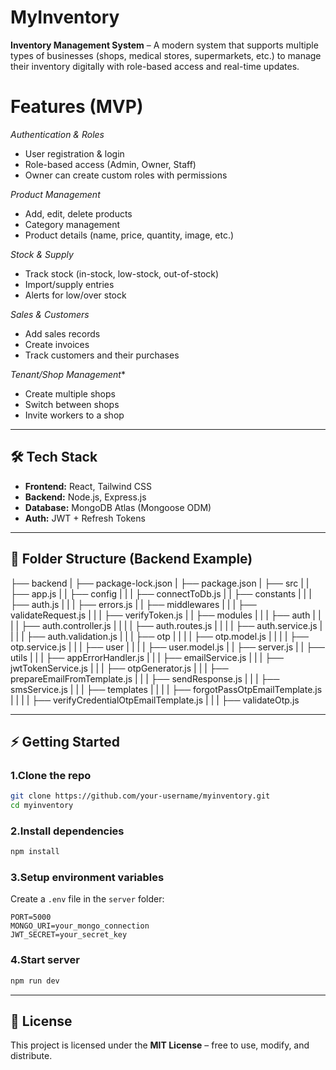 
# MyInventory

**Inventory Management System** – A modern system that supports multiple types of businesses (shops, medical stores, supermarkets, etc.) to manage their inventory digitally with role-based access and real-time updates.

# Features (MVP)

*Authentication & Roles*

  * User registration & login
  * Role-based access (Admin, Owner, Staff)
  * Owner can create custom roles with permissions

*Product Management*

  * Add, edit, delete products
  * Category management
  * Product details (name, price, quantity, image, etc.)

*Stock & Supply*

  * Track stock (in-stock, low-stock, out-of-stock)
  * Import/supply entries
  * Alerts for low/over stock

*Sales & Customers*

  * Add sales records
  * Create invoices
  * Track customers and their purchases

*Tenant/Shop Management**

  * Create multiple shops
  * Switch between shops
  * Invite workers to a shop

---

## 🛠️ Tech Stack

* **Frontend:** React, Tailwind CSS
* **Backend:** Node.js, Express.js
* **Database:** MongoDB Atlas (Mongoose ODM)
* **Auth:** JWT + Refresh Tokens

---

## 📂 Folder Structure (Backend Example)
├── backend
|     ├── package-lock.json
|     ├── package.json
|     ├── src
|     |     ├── app.js
|     |     ├── config
|     |     |     ├── connectToDb.js
|     |     ├── constants
|     |     |     ├── auth.js
|     |     |     ├── errors.js
|     |     ├── middlewares
|     |     |     ├── validateRequest.js
|     |     |     ├── verifyToken.js
|     |     ├── modules
|     |     |     ├── auth
|     |     |     |     ├── auth.controller.js
|     |     |     |     ├── auth.routes.js
|     |     |     |     ├── auth.service.js
|     |     |     |     ├── auth.validation.js
|     |     |     ├── otp
|     |     |     |     ├── otp.model.js
|     |     |     |     ├── otp.service.js
|     |     |     ├── user
|     |     |     |     ├── user.model.js
|     |     ├── server.js
|     |     ├── utils
|     |     |     ├── appErrorHandler.js
|     |     |     ├── emailService.js
|     |     |     ├── jwtTokenService.js
|     |     |     ├── otpGenerator.js
|     |     |     ├── prepareEmailFromTemplate.js
|     |     |     ├── sendResponse.js
|     |     |     ├── smsService.js
|     |     |     ├── templates
|     |     |     |     ├── forgotPassOtpEmailTemplate.js
|     |     |     |     ├── verifyCredentialOtpEmailTemplate.js
|     |     |     ├── validateOtp.js

---

## ⚡ Getting Started

### 1.Clone the repo

```bash
git clone https://github.com/your-username/myinventory.git
cd myinventory
```

### 2.Install dependencies

```bash
npm install
```

### 3.Setup environment variables

Create a `.env` file in the `server` folder:

```env
PORT=5000
MONGO_URI=your_mongo_connection
JWT_SECRET=your_secret_key
```

### 4.Start server

```bash
npm run dev
```

---

## 📜 License
This project is licensed under the **MIT License** – free to use, modify, and distribute.

